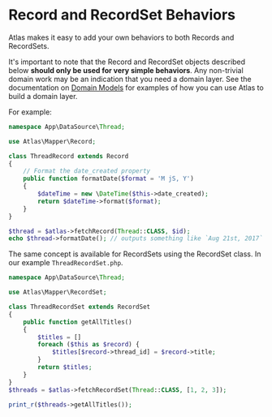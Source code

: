 # Record and RecordSet Behaviors

Atlas makes it easy to add your own behaviors to both Records and RecordSets.

It's important to note that the Record and RecordSet objects described below
**should only be used for very simple behaviors**. Any non-trivial domain work
may be an indication that you need a domain layer. See the documentation on
[Domain Models](domain.html) for examples of how you can use Atlas to build a
domain layer.

For example:

```php
namespace App\DataSource\Thread;

use Atlas\Mapper\Record;

class ThreadRecord extends Record
{
    // Format the date_created property
    public function formatDate($format = 'M jS, Y')
    {
        $dateTime = new \DateTime($this->date_created);
        return $dateTime->format($format);
    }
}

$thread = $atlas->fetchRecord(Thread::CLASS, $id);
echo $thread->formatDate(); // outputs something like `Aug 21st, 2017`
```

The same concept is available for RecordSets using the RecordSet class. In our
example `ThreadRecordSet.php`.

```php
namespace App\DataSource\Thread;

use Atlas\Mapper\RecordSet;

class ThreadRecordSet extends RecordSet
{
    public function getAllTitles()
    {
        $titles = []
        foreach ($this as $record) {
            $titles[$record->thread_id] = $record->title;
        }
        return $titles;
    }
}
$threads = $atlas->fetchRecordSet(Thread::CLASS, [1, 2, 3]);

print_r($threads->getAllTitles());
```
